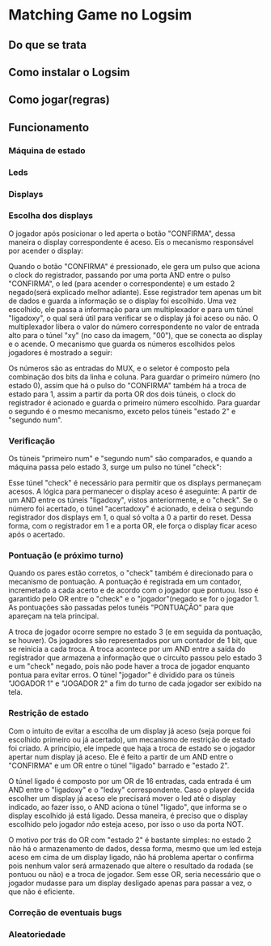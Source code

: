 <h1>Matching Game no Logsim</h1>

<h2>Do que se trata</h2>

<h2>Como instalar o Logsim</h2>

<h2>Como jogar(regras)</h2>

<h2>Funcionamento</h2>

<h3>Máquina de estado</h3>
<h3>Leds</h3>
<h3>Displays</h3>

<h3>Escolha dos displays</h3>
O jogador após posicionar o led aperta o botão "CONFIRMA", dessa maneira o display correspondente é aceso. 
Eis o mecanismo responsável por acender o display:

Quando o botão "CONFIRMA" é pressionado, ele gera um pulso que aciona o clock do registrador, passando por uma porta AND entre o pulso "CONFIRMA", o led (para acender o correspondente) e um estado 2 negado(será explicado melhor adiante). Esse registrador tem apenas um bit de dados e guarda a informação se o display foi escolhido.
Uma vez escolhido, ele passa a informação para um multiplexador e para um túnel "ligadoxy", o qual será útil para verificar se o display já foi aceso ou não. O multiplexador libera o valor do número
correspondente no valor de entrada alto para o túnel "xy" (no caso da imagem, "00"), que se conecta ao display e o acende.
O mecanismo que guarda os números escolhidos pelos jogadores é mostrado a seguir:

Os números são as entradas do MUX, e o seletor é composto pela combinação dos bits da linha e coluna. Para guardar o primeiro número (no estado 0), assim que há o pulso do "CONFIRMA" também há a troca de estado para 1,
assim a partir da porta OR dos dois túneis, o clock do registrador é acionado e guarda o primeiro número escolhido. Para guardar o segundo é o mesmo mecanismo, exceto pelos túneis "estado 2" e "segundo num".

<h3>Verificação</h3>
Os túneis "primeiro num" e "segundo num" são comparados, e quando a máquina passa pelo estado 3, surge um pulso no túnel "check":

Esse túnel "check" é necessário para permitir que os displays permaneçam acesos. A lógica para permanecer o display aceso é aseguinte: A partir de um AND entre os túneis "ligadoxy", vistos anteriormente, e o "check". Se o número foi acertado, o túnel "acertadoxy" é acionado, e deixa o segundo registrador dos displays em 1, o qual só volta a 0 a partir do reset. Dessa forma, com o registrador em 1 e a porta OR, ele força o display ficar aceso após o acertado. 

<h3>Pontuação (e próximo turno)</h3>
Quando os pares estão corretos, o "check" também é direcionado para o mecanismo de pontuação. A pontuação é registrada em um contador, incremetado a cada acerto e de acordo com o jogador que pontuou. Isso é
garantido pelo OR entre o "check" e o "jogador"(negado se for o jogador 1. As pontuações são passadas pelos tunéis "PONTUAÇÃO" para que apareçam na tela principal.

A troca de jogador ocorre sempre no estado 3 (e em seguida da pontuação, se houver). Os jogadores são representados por um contador de 1 bit, que se reinicia a cada troca. A troca acontece por um AND entre a saída do registrador que armazena a informação que o circuito passou pelo estado 3 e um "check" negado, pois não pode haver a troca de jogador enquanto pontua para evitar erros. O túnel "jogador" é dividido para os túneis "JOGADOR 1" e "JOGADOR 2" a fim do turno de cada jogador ser exibido na tela.

<h3>Restrição de estado</h3>
Com o intuito de evitar a escolha de um display já aceso (seja porque foi escolhido primeiro ou já acertado), um mecanismo de restrição de estado foi criado. A princípio, ele impede que haja a troca de estado se o jogador apertar num display já aceso. Ele é feito a partir de um AND entre o "CONFIRMA" e um OR entre o túnel "ligado" barrado e "estado 2".

O túnel ligado é composto por um OR de 16 entradas, cada entrada é um AND entre o "ligadoxy" e o "ledxy" correspondente. Caso o player decida escolher um display já aceso ele precisará mover o led até o display indicado, ao fazer isso, o AND aciona o túnel "ligado", que informa se o display escolhido já está ligado. Dessa maneira, é preciso que o display escolhido pelo jogador *não* esteja aceso, por isso o uso da porta NOT.

O motivo por trás do OR com "estado 2" é bastante simples: no estado 2 não há o armazenamento de dados, dessa forma, mesmo que um led esteja aceso em cima de um display ligado, não há problema apertar o confirma pois nenhum valor será armazenado que altere o resultado da rodada (se pontuou ou não) e a troca de jogador. Sem esse OR, seria necessário que o jogador mudasse para um display desligado apenas para passar a vez, o que não é eficiente.
<h3>Correção de eventuais bugs</h3>

<h3>Aleatoriedade</h3>
